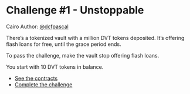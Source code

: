 # Challenge #1 - Unstoppable

Cairo Author: [@dcfpascal](https://github.com/08351ty)

There’s a tokenized vault with a million DVT tokens deposited. It’s offering flash loans for free, until the grace period ends.

To pass the challenge, make the vault stop offering flash loans.

You start with 10 DVT tokens in balance.

- [See the contracts](https://github.com/quasarlabsXYZ/dvdsn/tree/maing/src/unstoppable/)
- [Complete the challenge](https://github.com/quasarlabsXYZ/dvdsn/tree/maing/tests/unstoppable/)
